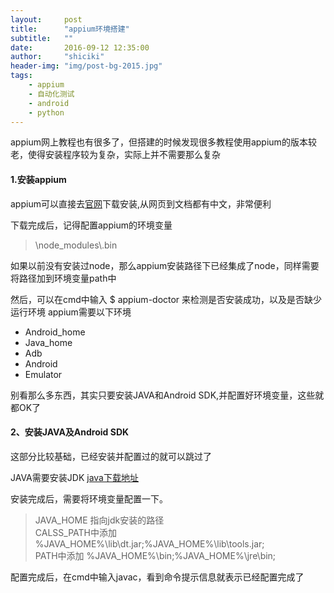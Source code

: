 ```yaml
---
layout:     post
title:      "appium环境搭建"
subtitle:   ""
date:       2016-09-12 12:35:00
author:     "shiciki"
header-img: "img/post-bg-2015.jpg"
tags:
    - appium
    - 自动化测试
    - android
    - python
---
```


appium网上教程也有很多了，但搭建的时候发现很多教程使用appium的版本较老，使得安装程序较为复杂，实际上并不需要那么复杂

#### 1.安装appium

appium可以直接去[官网](http://appium.io/index.html?lang=zh)下载安装,从网页到文档都有中文，非常便利

下载完成后，记得配置appium的环境变量

>\node_modules\\.bin  

如果以前没有安装过node，那么appium安装路径下已经集成了node，同样需要将路径加到环境变量path中

然后，可以在cmd中输入 $ appium-doctor 来检测是否安装成功，以及是否缺少运行环境
appium需要以下环境

+ Android_home
+ Java_home
+ Adb
+ Android
+ Emulator

别看那么多东西，其实只要安装JAVA和Android SDK,并配置好环境变量，这些就都OK了

#### 2、安装JAVA及Android SDK
这部分比较基础，已经安装并配置过的就可以跳过了

JAVA需要安装JDK
[java下载地址](http://www.java.com/zh_CN/download/manual.jsp)

安装完成后，需要将环境变量配置一下。

>JAVA_HOME 指向jdk安装的路径  
CALSS_PATH中添加 %JAVA_HOME%\lib\dt.jar;%JAVA_HOME%\lib\tools.jar;   
PATH中添加 %JAVA_HOME%\bin;%JAVA_HOME%\jre\bin;  

配置完成后，在cmd中输入javac，看到命令提示信息就表示已经配置完成了

